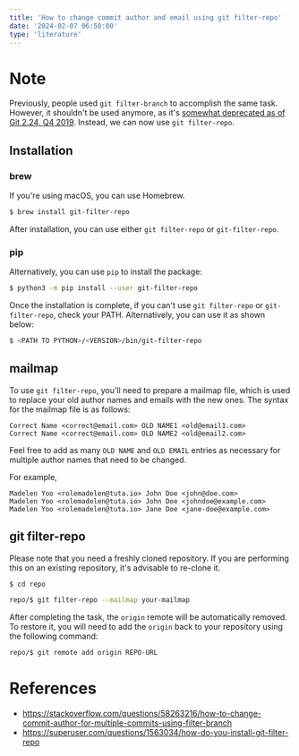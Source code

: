 ```yaml
---
title: 'How to change commit author and email using git filter-repo'
date: '2024-02-07 06:50:00'
type: 'literature'
---
```


# Note

Previously, people used `git filter-branch` to accomplish the same task. However, it shouldn't be used anymore, as it's [somewhat deprecated as of Git 2.24, Q4 2019](https://stackoverflow.com/questions/25720268/git-commands-that-could-break-rewrite-the-history/58251653#58251653). Instead, we can now use `git filter-repo`.

## Installation

### brew

If you're using macOS, you can use Homebrew.

```sh
$ brew install git-filter-repo
```

After installation, you can use either `git filter-repo` or `git-filter-repo`.

### pip

Alternatively, you can use `pip` to install the package:

```sh
$ python3 -m pip install --user git-filter-repo
```

Once the installation is complete, if you can't use `git filter-repo` or `git-filter-repo`, check your PATH. Alternatively, you can use it as shown below:

```sh
$ <PATH TO PYTHON>/<VERSION>/bin/git-filter-repo
```

## mailmap

To use `git filter-repo`, you'll need to prepare a mailmap file, which is used to replace your old author names and emails with the new ones. The syntax for the mailmap file is as follows:

```text
Correct Name <correct@email.com> OLD NAME1 <old@email1.com>
Correct Name <correct@email.com> OLD NAME2 <old@email2.com>
```

Feel free to add as many `OLD NAME` and `OLD EMAIL` entries as necessary for multiple author names that need to be changed.

For example,

```text
Madelen Yoo <rolemadelen@tuta.io> John Doe <john@doe.com>
Madelen Yoo <rolemadelen@tuta.io> John Doe <johndoe@example.com>
Madelen Yoo <rolemadelen@tuta.io> Jane Doe <jane-doe@example.com>
```

## git filter-repo

Please note that you need a freshly cloned repository. If you are performing this on an existing repository, it's advisable to re-clone it.

```sh
$ cd repo

repo/$ git filter-repo --mailmap your-mailmap
```

After completing the task, the `origin` remote will be automatically removed. To restore it, you will need to add the `origin` back to your repository using the following command:

```sh
repo/$ git remote add origin REPO-URL
```

# References

- https://stackoverflow.com/questions/58263216/how-to-change-commit-author-for-multiple-commits-using-filter-branch
- https://superuser.com/questions/1563034/how-do-you-install-git-filter-repo
